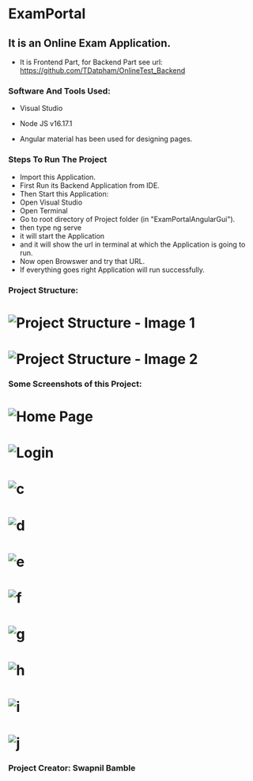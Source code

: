 # ExamPortal
## It is an Online Exam Application. 
- It is Frontend Part, for Backend Part see url: https://github.com/TDatpham/OnlineTest_Backend


### Software And Tools Used:
- Visual Studio
- Node JS v16.17.1

- Angular material has been used for designing pages.

### Steps To Run The Project
- Import this Application.
- First Run its Backend Application from IDE.
- Then Start this Application:
- Open Visual Studio
- Open Terminal
- Go to root directory of Project folder (in "ExamPortalAngularGui").
- then type ng serve
- it will start the Application
- and it will show the url in terminal at which the Application is going to run.
- Now open Browswer and try that URL.
- If everything goes right Application will run successfully.

### Project Structure:
![Project Structure - Image 1](a11.png)
==================================================================================================================================================================
![Project Structure - Image 2](a12.png)
==================================================================================================================================================================


### Some Screenshots of this Project:
![Home Page](a1.png)
==================================================================================================================================================================
![Login](a2.png)
==================================================================================================================================================================
![c](a3.png)
==================================================================================================================================================================
![d](a4.png)
==================================================================================================================================================================
![e](a5.png)
==================================================================================================================================================================
![f](a6.png)
==================================================================================================================================================================
![g](a7.png)
==================================================================================================================================================================
![h](a8.png)
==================================================================================================================================================================
![i](a9.png)
==================================================================================================================================================================
![j](a10.png)
==================================================================================================================================================================




### Project Creator: Swapnil Bamble


